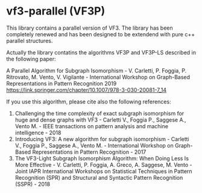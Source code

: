 # vf3-parallel (VF3P)

This library contains a parallel version of VF3. The library has been completely renewed and has been designed to be extendend with pure c++ parallel structures.

Actually the library contatins the algorithms VF3P and VF3P-LS described in the following paper:

A Parallel Algorithm for Subgraph Isomorphism - V. Carletti, P. Foggia, P. Ritrovato, M. Vento, V. Vigilante - 
International Workshop on Graph-Based Representations in Pattern Recognition 2019
https://link.springer.com/chapter/10.1007/978-3-030-20081-7_14

If you use this algorithm, please cite also the following references:
1. Challenging the time complexity of exact subgraph isomorphism for huge and dense graphs with VF3 - Carletti V., Foggia P., Saggese A., Vento M. - IEEE transactions on pattern analysis and machine intelligence - 2018
2. Introducing VF3: A new algorithm for subgraph isomorphism - Carletti V., Foggia P., Saggese A., Vento M. - International Workshop on Graph-Based Representations in Pattern Recognition - 2017
3. The VF3-Light Subgraph Isomorphism Algorithm: When Doing Less Is More Effective - V. Carletti, P. Foggia, A. Greco, A. Saggese, M. Vento - Joint IAPR International Workshops on Statistical Techniques in Pattern Recognition (SPR) and Structural and Syntactic Pattern Recognition (SSPR) - 2018

